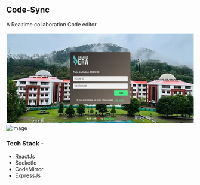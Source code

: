 ## Code-Sync
<p>A Realtime collaboration Code editor</p>

![image](https://github.com/Veer6696/Online-Collaboration-IDE/blob/main/public/WhatsApp%20Image%202025-05-30%20at%2013.11.53_0499de7d.jpg?raw=true)
![image](https://user-images.githubusercontent.com/78805153/227757217-46f671db-75cf-4e3e-82a7-376cb1c847ee.png)

### Tech Stack - 
- ReactJs
- SocketIo
- CodeMirror
- ExpressJs
